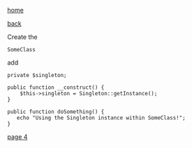 [home](./page01.md)

[back](./page02.md)


Create the 

```
SomeClass
```

add

```
private $singleton;
```

```
public function __construct() {
    $this->singleton = Singleton::getInstance();
}
```

```
public function doSomething() {
   echo "Using the Singleton instance within SomeClass!";
}
```



[page 4](./page04.md)
